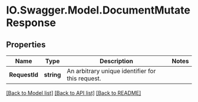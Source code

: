 # IO.Swagger.Model.DocumentMutateResponse
## Properties

Name | Type | Description | Notes
------------ | ------------- | ------------- | -------------
**RequestId** | **string** | An arbitrary unique identifier for this request. | 

[[Back to Model list]](../README.md#documentation-for-models) [[Back to API list]](../README.md#documentation-for-api-endpoints) [[Back to README]](../README.md)

